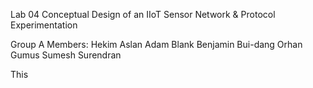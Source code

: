 Lab 04 Conceptual Design of an IIoT Sensor Network & Protocol Experimentation


Group A
Members:
Hekim Aslan
Adam Blank
Benjamin Bui-dang
Orhan Gumus
Sumesh Surendran


This 